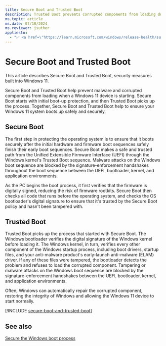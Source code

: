 ```yaml
---
title: Secure Boot and Trusted Boot
description: Trusted Boot prevents corrupted components from loading during the boot-up process in Windows 11
ms.topic: article
ms.date: 07/10/2024
ms.reviewer: jsuther
appliesto:
  - "✅ <a href=\"https://learn.microsoft.com/windows/release-health/supported-versions-windows-client\" target=\"_blank\">Windows 11</a>"
---
```


# Secure Boot and Trusted Boot

This article describes Secure Boot and Trusted Boot, security measures built into Windows 11.

Secure Boot and Trusted Boot help prevent malware and corrupted components from loading when a Windows 11 device is starting. Secure Boot starts with initial boot-up protection, and then Trusted Boot picks up the process. Together, Secure Boot and Trusted Boot help to ensure your Windows 11 system boots up safely and securely.

## Secure Boot

The first step in protecting the operating system is to ensure that it boots securely after the initial hardware and firmware boot sequences safely finish their early boot sequences. Secure Boot makes a safe and trusted path from the Unified Extensible Firmware Interface (UEFI) through the Windows kernel's Trusted Boot sequence. Malware attacks on the Windows boot sequence are blocked by the signature-enforcement handshakes throughout the boot sequence between the UEFI, bootloader, kernel, and application environments.

As the PC begins the boot process, it first verifies that the firmware is digitally signed, reducing the risk of firmware rootkits. Secure Boot then checks all code that runs before the operating system, and checks the OS bootloader's digital signature to ensure that it's trusted by the Secure Boot policy and hasn't been tampered with.

## Trusted Boot

Trusted Boot picks up the process that started with Secure Boot. The Windows bootloader verifies the digital signature of the Windows kernel before loading it. The Windows kernel, in turn, verifies every other component of the Windows startup process, including boot drivers, startup files, and your anti-malware product's early-launch anti-malware (ELAM) driver. If any of these files were tampered, the bootloader detects the problem and refuses to load the corrupted component. Tampering or malware attacks on the Windows boot sequence are blocked by the signature-enforcement handshakes between the UEFI, bootloader, kernel, and application environments.

Often, Windows can automatically repair the corrupted component, restoring the integrity of Windows and allowing the Windows 11 device to start normally.

[!INCLUDE [secure-boot-and-trusted-boot](../../../../includes/licensing/secure-boot-and-trusted-boot.md)]

## See also

[Secure the Windows boot process](secure-the-windows-10-boot-process.md)
